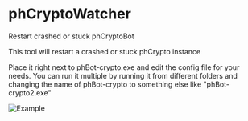 # phCryptoWatcher
Restart crashed or stuck phCryptoBot

This tool will restart a crashed or stuck phCrypto instance

Place it right next to phBot-crypto.exe and edit the config file for your needs.
You can run it multiple by running it from different folders and changing the name of phBot-crypto to something else like "phBot-crypto2.exe"


![Example](https://i.imgur.com/5qV5fwO.png)
